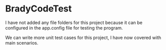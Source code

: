 # BradyCodeTest

I have not added any file folders for this project because it can be configured in the app.config file for testing the program. 

We can write more unit test cases for this project, I have now covered with main scenarios. 
